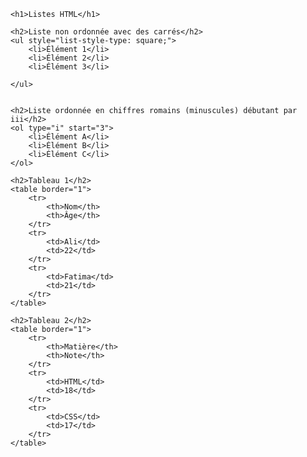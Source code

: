 <!DOCTYPE html>
<html>
<head>
    <title>Listes et Tableaux</title>
</head>
<body>

    <h1>Listes HTML</h1>

    <h2>Liste non ordonnée avec des carrés</h2>
    <ul style="list-style-type: square;">
        <li>Élément 1</li>
        <li>Élément 2</li>
        <li>Élément 3</li>
        
    </ul>


    <h2>Liste ordonnée en chiffres romains (minuscules) débutant par iii</h2>
    <ol type="i" start="3">
        <li>Élément A</li>
        <li>Élément B</li>
        <li>Élément C</li>
    </ol>

    <h2>Tableau 1</h2>
    <table border="1">
        <tr>
            <th>Nom</th>
            <th>Âge</th>
        </tr>
        <tr>
            <td>Ali</td>
            <td>22</td>
        </tr>
        <tr>
            <td>Fatima</td>
            <td>21</td>
        </tr>
    </table>

    <h2>Tableau 2</h2>
    <table border="1">
        <tr>
            <th>Matière</th>
            <th>Note</th>
        </tr>
        <tr>
            <td>HTML</td>
            <td>18</td>
        </tr>
        <tr>
            <td>CSS</td>
            <td>17</td>
        </tr>
    </table>

</body>
</html>
